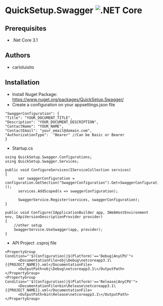 # QuickSetup.Swagger ![.NET Core](https://github.com/carloluisito/QuickSetup.Swagger/workflows/.NET%20Core/badge.svg)

## Prerequisites
* .Net Core 3.1
## Authors
* carloluisito
## Installation
- Install Nuget Package: https://www.nuget.org/packages/QuickSetup.Swagger/
- Create a configuration on your appsettings.json file
```
"SwaggerConfiguration": {
"Title": "YOUR_DOCUMENT_TITLE",
"Description": "YOUR_DOCUMENT_DESCRIPTION",
"ContactName": "YOUR_NAME",
"ContactEmail": "your_email@domain.com",
"AuthorizationType":  "Bearer" //Can be Basic or Bearer
}
```
- Startup.cs
```
using QuickSetup.Swagger.Configurations;
using QuickSetup.Swagger.Services;

public void ConfigureServices(IServiceCollection services)
{
      var swaggerConfiguration = configuration.GetSection("SwaggerConfiguration").Get<SwaggerConfiguration>();
      services.AddScoped(x => swaggerConfiguration);

      SwaggerService.Register(services, swaggerConfiguration);
}

public void Configure(IApplicationBuilder app, IWebHostEnvironment env, IApiVersionDescriptionProvider provider)
{
    //other setup
    SwaggerService.UseSwagger(app, provider);
}
```
- API Project .csproj file
```
<PropertyGroup Condition="'$(Configuration)|$(Platform)'=='Debug|AnyCPU'">
      <DocumentationFile>obj\Debug\netcoreapp3.1\{{PROJECT_NAME}}.xml</DocumentationFile>
      <OutputPath>obj\Debug\netcoreapp3.1\</OutputPath>
</PropertyGroup>
<PropertyGroup Condition="'$(Configuration)|$(Platform)'=='Release|AnyCPU'">
      <DocumentationFile>bin\Release\netcoreapp3.1\{{PROJECT_NAME}}.xml</DocumentationFile>
      <OutputPath>bin\Release\netcoreapp3.1\</OutputPath>
</PropertyGroup>
```
